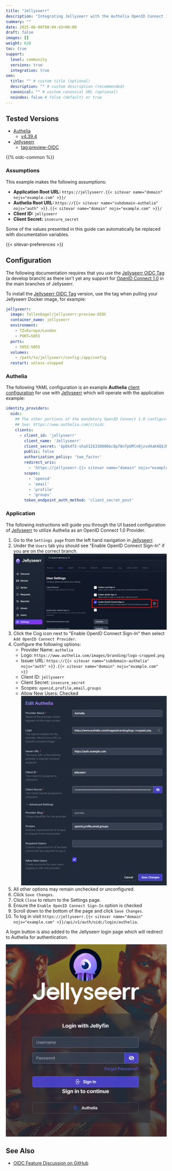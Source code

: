 ```yaml
---
title: "Jellyseerr"
description: "Integrating Jellyseerr with the Authelia OpenID Connect 1.0 Provider."
summary: ""
date: 2025-06-08T00:04:43+00:00
draft: false
images: []
weight: 620
toc: true
support:
  level: community
  versions: true
  integration: true
seo:
  title: "" # custom title (optional)
  description: "" # custom description (recommended)
  canonical: "" # custom canonical URL (optional)
  noindex: false # false (default) or true
---
```


## Tested Versions

- [Authelia]
  - [v4.39.4](https://github.com/authelia/authelia/releases/tag/v4.39.4)
- [Jellyseerr]
  - [tag:preview-OIDC](https://github.com/fallenbagel/jellyseerr/releases/tag/preview-OIDC)

{{% oidc-common %}}

### Assumptions

This example makes the following assumptions:

- __Application Root URL:__ `https://jellyseerr.{{< sitevar name="domain" nojs="example.com" >}}/`
- __Authelia Root URL:__ `https://{{< sitevar name="subdomain-authelia" nojs="auth" >}}.{{< sitevar name="domain" nojs="example.com" >}}/`
- __Client ID:__ `jellyseerr`
- __Client Secret:__ `insecure_secret`

Some of the values presented in this guide can automatically be replaced with documentation variables.

{{< sitevar-preferences >}}

## Configuration

The following documentation requires that you use the [Jellyseerr OIDC Tag] (a develop branch) as there isn't yet any
support for [OpenID Connect 1.0] in the main branches of Jellyseerr.

To install the [Jellyseerr OIDC Tag] version, use the tag when pulling your Jellyseerr Docker image, for example:
```yaml {title="compose.yml"}
jellyseerr:
  image: fallenbagel/jellyseerr:preview-OIDC
  container_name: jellyseerr
  environment:
    - TZ=Europe/London
    - PORT=5055
  ports:
    - 5055:5055
  volumes:
    - /path/to/jellyseerr/config:/app/config
  restart: unless-stopped
```

### Authelia

The following YAML configuration is an example __Authelia__ [client configuration] for use with [Jellyseerr] which will
operate with the application example:

```yaml {title="configuration.yml"}
identity_providers:
  oidc:
    ## The other portions of the mandatory OpenID Connect 1.0 configuration go here.
    ## See: https://www.authelia.com/c/oidc
    clients:
      - client_id: 'jellyseerr'
        client_name: 'Jellyseerr'
        client_secret: '$pbkdf2-sha512$310000$c8p78n7pUMln0jzvd4aK4Q$JNRBzwAo0ek5qKn50cFzzvE9RXV88h1wJn5KGiHrD0YKtZaR/nCb2CJPOsKaPK0hjf.9yHxzQGZziziccp6Yng'  # The digest of 'insecure_secret'.
        public: false
        authorization_policy: 'two_factor'
        redirect_uris:
          - 'https://jellyseerr.{{< sitevar name="domain" nojs="example.com" >}}/login/oidc/callback/authelia'
        scopes:
          - 'openid'
          - 'email'
          - 'profile'
          - 'groups'
        token_endpoint_auth_method: 'client_secret_post'
```

### Application

The following instructions will guide you through the UI based configuration of [Jellyseerr] to utilize Authelia as an OpenID Connect 1.0 Provider.

1. Go to the `Settings page` from the left hand navigation in [Jellyseerr].
2. Under the `Users` tab you should see "Enable OpenID Connect Sign-In" if you are on the correct branch.
   ![Add OpenID Connect Provider](./settings.png)
3. Click the Cog icon next to "Enable OpenID Connect Sign-In" then select `Add OpenID Connect Provider`.
4. Configure the following options:
   - Provider Name: `authelia`
   - Logo: `https://www.authelia.com/images/branding/logo-cropped.png`
   - Issuer URL: `https://{{< sitevar name="subdomain-authelia" nojs="auth" >}}.{{< sitevar name="domain" nojs="example.com" >}}`
   - Client ID: `jellyseerr`
   - Client Secret: `insecure_secret`
   - Scopes: `openid,profile,email,groups`
   - Allow New Users: Checked
   ![Example of provider settings](./provider.png)
5. All other options may remain unchecked or unconfigured.
6. Click `Save Changes`.
7. Click `Close` to return to the Settings page.
8. Ensure the `Enable OpenID Connect Sign-In` option is checked
9. Scroll down to the bottom of the page and click `Save Changes`.
10. To log in visit `https://jellyseerr.{{< sitevar name="domain" nojs="example.com" >}}/api/v1/auth/oidc/login/authelia`.

A login button is also added to the Jellyseerr login page which will redirect to Authelia for authentication.

![Login Page](./login.png)

## See Also

- [OIDC Feature Discussion on GitHub](https://github.com/fallenbagel/jellyseerr/discussions/1529)

[Authelia]: https://www.authelia.com
[Jellyseerr]: https://github.com/fallenbagel/jellyseerr
[Jellyseerr OIDC Tag]: https://github.com/fallenbagel/jellyseerr/releases/tag/preview-OIDC
[OpenID Connect 1.0]: ../../openid-connect/introduction.md
[client configuration]: ../../../configuration/identity-providers/openid-connect/clients.md
